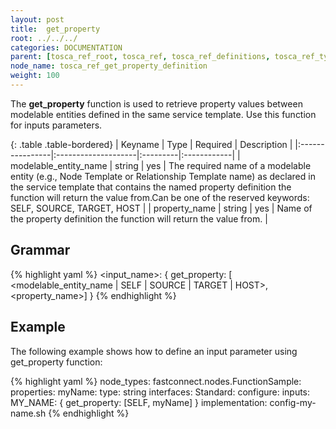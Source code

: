 ```yaml
---
layout: post
title:  get_property
root: ../../../
categories: DOCUMENTATION
parent: [tosca_ref_root, tosca_ref, tosca_ref_definitions, tosca_ref_types_function_definition]
node_name: tosca_ref_get_property_definition
weight: 100
---
```


The **get_property** function  is used to  retrieve property values between  modelable entities defined in the same service template.
Use this function for inputs parameters.

{: .table .table-bordered}
| Keyname         | Type                | Required | Description |
|:----------------|:--------------------|:---------|:------------|
| modelable_entity_name            | string              | yes      | The  required  name of a modelable entity (e.g., Node Template  or Relationship  Template name) as declared in the service template that contains the named property definition  the function will return the value from.Can be one of the reserved keywords: SELF, SOURCE, TARGET, HOST |
| property_name     | string              | yes       | Name of the property definition the function will return the value from. |

## Grammar

{% highlight yaml %}
<input_name>: { get_property: [ <modelable_entity_name | SELF | SOURCE | TARGET | HOST>, <property_name>] }
{% endhighlight %}

## Example

The following example shows how to define an input parameter using get_property function:

{% highlight yaml %}
node_types:
  fastconnect.nodes.FunctionSample:
    properties:
      myName:
        type: string
    interfaces:
      Standard:
        configure:
          inputs:
            MY_NAME: { get_property: [SELF, myName] }
            implementation: config-my-name.sh
{% endhighlight %}
